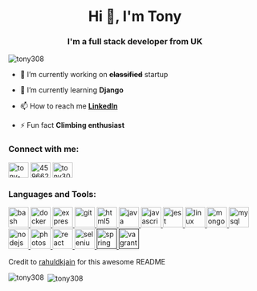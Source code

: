 <h1 align="center">Hi 👋, I'm Tony</h1>
<h3 align="center">I'm a full stack developer from UK</h3>

<p align="left"> <img src="https://komarev.com/ghpvc/?username=tony308" alt="tony308" /> </p>

- 🔭 I’m currently working on **~~classified~~** startup

- 🌱 I’m currently learning **Django**

- 📫 How to reach me **[LinkedIn](https://www.linkedin.com/in/tony-huang-308/)**

- ⚡ Fun fact **Climbing enthusiast**

<p align="left">
<h3 align="left">Connect with me:</h3>
<a href="https://linkedin.com/in/tony-huang-308" target="blank"><img align="center" src="https://cdn.jsdelivr.net/npm/simple-icons@3.0.1/icons/linkedin.svg" alt="tony-huang-308" height="30" width="40" /></a>
<a href="https://stackoverflow.com/users/4596628" target="blank"><img align="center" src="https://cdn.jsdelivr.net/npm/simple-icons@3.0.1/icons/stackoverflow.svg" alt="4596628" height="30" width="40" /></a>
<a href="https://www.hackerrank.com/tony308" target="blank"><img align="center" src="https://cdn.jsdelivr.net/npm/simple-icons@3.0.1/icons/hackerrank.svg" alt="tony308" height="30" width="40" /></a>
</p>

<h3 align="left">Languages and Tools:</h3>
<p align="left"> <a href="https://www.gnu.org/software/bash/" target="_blank"> <img src="https://www.vectorlogo.zone/logos/gnu_bash/gnu_bash-icon.svg" alt="bash" width="40" height="40"/> </a> <a href="https://www.docker.com/" target="_blank"> <img src="https://devicons.github.io/devicon/devicon.git/icons/docker/docker-original-wordmark.svg" alt="docker" width="40" height="40"/> </a> <a href="https://expressjs.com" target="_blank"> <img src="https://devicons.github.io/devicon/devicon.git/icons/express/express-original-wordmark.svg" alt="express" width="40" height="40"/> </a> <a href="https://git-scm.com/" target="_blank"> <img src="https://www.vectorlogo.zone/logos/git-scm/git-scm-icon.svg" alt="git" width="40" height="40"/> </a> <a href="https://www.w3.org/html/" target="_blank"> <img src="https://devicons.github.io/devicon/devicon.git/icons/html5/html5-original-wordmark.svg" alt="html5" width="40" height="40"/> </a> <a href="https://www.java.com" target="_blank"> <img src="https://devicons.github.io/devicon/devicon.git/icons/java/java-original-wordmark.svg" alt="java" width="40" height="40"/> </a> <a href="https://developer.mozilla.org/en-US/docs/Web/JavaScript" target="_blank"> <img src="https://devicons.github.io/devicon/devicon.git/icons/javascript/javascript-original.svg" alt="javascript" width="40" height="40"/> </a> <a href="https://jestjs.io" target="_blank"> <img src="https://www.vectorlogo.zone/logos/jestjsio/jestjsio-icon.svg" alt="jest" width="40" height="40"/> </a> <a href="https://www.linux.org/" target="_blank"> <img src="https://devicons.github.io/devicon/devicon.git/icons/linux/linux-original.svg" alt="linux" width="40" height="40"/> </a> <a href="https://www.mongodb.com/" target="_blank"> <img src="https://devicons.github.io/devicon/devicon.git/icons/mongodb/mongodb-original-wordmark.svg" alt="mongodb" width="40" height="40"/> </a> <a href="https://www.mysql.com/" target="_blank"> <img src="https://devicons.github.io/devicon/devicon.git/icons/mysql/mysql-original-wordmark.svg" alt="mysql" width="40" height="40"/> </a> <a href="https://nodejs.org" target="_blank"> <img src="https://devicons.github.io/devicon/devicon.git/icons/nodejs/nodejs-original-wordmark.svg" alt="nodejs" width="40" height="40"/> </a> <a href="https://www.photoshop.com/en" target="_blank"> <img src="https://devicons.github.io/devicon/devicon.git/icons/photoshop/photoshop-plain.svg" alt="photoshop" width="40" height="40"/> </a> <a href="https://reactjs.org/" target="_blank"> <img src="https://devicons.github.io/devicon/devicon.git/icons/react/react-original-wordmark.svg" alt="react" width="40" height="40"/> </a> <a href="https://www.selenium.dev" target="_blank"> <img src="https://raw.githubusercontent.com/detain/svg-logos/780f25886640cef088af994181646db2f6b1a3f8/svg/selenium-logo.svg" alt="selenium" width="40" height="40"/> </a> <a href="" target="_blank"> <img src="https://www.vectorlogo.zone/logos/springio/springio-icon.svg" alt="spring" width="40" height="40"/> </a> <a href="" target="_blank"> <img src="https://www.vectorlogo.zone/logos/vagrantup/vagrantup-icon.svg" alt="vagrant" width="40" height="40"/> </a> </p>

Credit to [rahuldkjain](https://github.com/rahuldkjain/github-profile-readme-generator) for this awesome README

<p><img align="left" src="https://github-readme-stats.vercel.app/api/top-langs/?username=tony308&layout=compact" alt="tony308" /></p>

<p>&nbsp;<img align="center" src="https://github-readme-stats.vercel.app/api?username=tony308&show_icons=true" alt="tony308" /></p>
